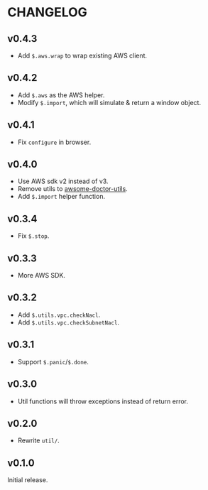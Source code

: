 # CHANGELOG

## v0.4.3

- Add `$.aws.wrap` to wrap existing AWS client.

## v0.4.2

- Add `$.aws` as the AWS helper.
- Modify `$.import`, which will simulate & return a window object.

## v0.4.1

- Fix `configure` in browser.

## v0.4.0

- Use AWS sdk v2 instead of v3.
- Remove utils to [awsome-doctor-utils](https://github.com/DiscreteTom/awsome-doctor-utils).
- Add `$.import` helper function.

## v0.3.4

- Fix `$.stop`.

## v0.3.3

- More AWS SDK.

## v0.3.2

- Add `$.utils.vpc.checkNacl`.
- Add `$.utils.vpc.checkSubnetNacl`.

## v0.3.1

- Support `$.panic`/`$.done`.

## v0.3.0

- Util functions will throw exceptions instead of return error.

## v0.2.0

- Rewrite `util/`.

## v0.1.0

Initial release.
